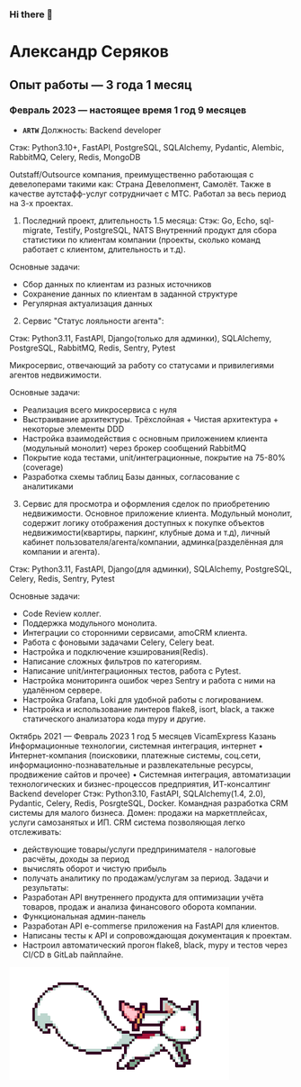 ### Hi there 👋

# Александр Серяков

## Опыт работы — 3 года 1 месяц
### Февраль 2023 — настоящее время 1 год 9 месяцев


- **`ARTW`** Должность: Backend developer

Стэк: Python3.10+, FastAPI, PostgreSQL, SQLAlchemy, Pydantic, Alembic, RabbitMQ, Celery, Redis,
MongoDB

Outstaff/Outsource компания, преимущественно работающая с девелоперами такими как:
Страна Девелопмент, Самолёт. Также в качестве аутстафф-услуг сотрудничает с МТС.
Работал за весь период на 3-х проектах.

1. Последний проект, длительность 1.5 месяца:
Стэк: Go, Echo, sql-migrate, Testify, PostgreSQL, NATS
Внутренний продукт для сбора статистики по клиентам компании (проекты, сколько команд
работает с клиентом, длительность и т.д).

Основные задачи:

- Сбор данных по клиентам из разных источников
- Сохранение данных по клиентам в заданной структуре
- Регулярная актуализация данных


2. Сервис "Статус лояльности агента":

Стэк: Python3.11, FastAPI, Django(только для админки), SQLAlchemy, PostgreSQL, RabbitMQ, Redis,
Sentry, Pytest

Микросервис, отвечающий за работу со статусами и привилегиями агентов недвижимости.

Основные задачи:
- Реализация всего микросервиса с нуля
- Выстраивание архитектуры. Трёхслойная + Чистая архитектура + некоторые элементы DDD
- Настройка взаимодействия с основным приложением клиента (модульный монолит) через
брокер сообщений RabbitMQ
- Покрытие кода тестами, unit/интеграционные, покрытие на 75-80% (coverage)
- Разработка схемы таблиц Базы данных, согласование с аналитиками
3. Сервис для просмотра и оформления сделок по приобретению недвижимости.
Основное приложение клиента. Модульный монолит, содержит логику отображения доступных
к покупке объектов недвижимости(квартиры, паркинг, клубные дома и т.д), личный кабинет
пользователя/агента/компании, админка(разделённая для компании и агента).

Стэк: Python3.11, FastAPI, Django(для админки), SQLAlchemy, PostgreSQL, Celery, Redis, Sentry,
Pytest

Основные задачи:
- Code Review коллег.
- Поддержка модульного монолита.
- Интеграции со сторонними сервисами, amoCRM клиента.
- Работа с фоновыми задачами Celery, Celery beat.
- Настройка и подключение кэширования(Redis).
- Написание сложных фильтров по категориям.
- Написание unit/интеграционных тестов, работа с Pytest.
- Настройка мониторинга ошибок через Sentry и работа с ними на удалённом сервере.
- Настройка Grafana, Loki для удобной работы с логированием.
- Настройка и использование линтеров flake8, isort, black, а также статического анализатора кода
mypy и другие.


Октябрь 2021 —
Февраль 2023
1 год 5 месяцев
VicamExpress
Казань
Информационные технологии, системная интеграция, интернет
• Интернет-компания (поисковики, платежные системы, соц.сети,
информационно-познавательные и развлекательные ресурсы, продвижение сайтов и
прочее)
• Системная интеграция, автоматизации технологических и бизнес-процессов
предприятия, ИТ-консалтинг
Backend developer
Стэк: Python3.10, FastAPI, SQLAlchemy(1.4, 2.0), Pydantic, Celery, Redis, PosrgteSQL, Docker.
Командная разработка CRM системы для малого бизнеса.
Домен: продажи на маркетплейсах, услуги самозанятых и ИП.
CRM система позволяющая легко отслеживать:
- действующие товары/услуги предпринимателя - налоговые расчёты, доходы за период
- вычислять оборот и чистую прибыль
- получать аналитику по продажам/услугам за период.
Задачи и результаты:
- Разработан API внутреннего продукта для оптимизации учёта товаров, продаж и анализа
финансового оборота компании.
- Функциональная админ-панель
- Разработан API e-commerse приложения на FastAPI для клиентов.
- Написаны тесты к API и сопровождающая документация к проектам.
- Настроил автоматический прогон flake8, black, mypy и тестов через CI/CD в GitLab пайплайне.

<img src="kyubey.gif">
